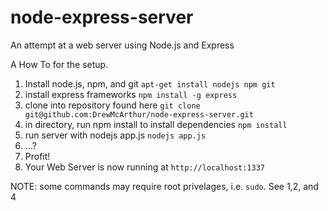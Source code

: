 node-express-server
===================

An attempt at a web server using Node.js and Express

A How To for the setup. 

1. Install node.js, npm, and git
    `apt-get install nodejs npm git`
2. install express frameworks
    `npm install -g express`
3. clone into repository found here
    `git clone git@github.com:DrewMcArthur/node-express-server.git`
4. in directory, run npm install to install dependencies
    `npm install`
5. run server with nodejs app.js 
    `nodejs app.js`
6. …?
7. Profit!
8. Your Web Server is now running at `http://localhost:1337`

NOTE:  some commands may require root privelages, i.e. `sudo`.  See 1,2, and 4
